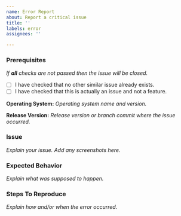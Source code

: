```yaml
---
name: Error Report
about: Report a critical issue
title: ''
labels: error
assignees: ''

---
```


### Prerequisites
*If **all** checks are not passed then the issue will be closed.*
- [ ] I have checked that no other similar issue already exists.
- [ ] I have checked that this is actually an issue and not a feature.

**Operating System:** *Operating system name and version.*


**Release Version:** *Release version or branch commit where the issue occurred.*


### Issue
*Explain your issue. Add any screenshots here.*


### Expected Behavior
*Explain what was supposed to happen.*


### Steps To Reproduce
*Explain how and/or when the error occurred.*
